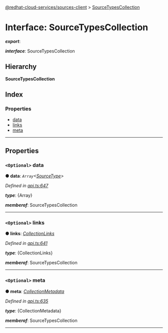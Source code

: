 [@redhat-cloud-services/sources-client](../README.md) > [SourceTypesCollection](../interfaces/sourcetypescollection.md)

# Interface: SourceTypesCollection

*__export__*: 

*__interface__*: SourceTypesCollection

## Hierarchy

**SourceTypesCollection**

## Index

### Properties

* [data](sourcetypescollection.md#data)
* [links](sourcetypescollection.md#links)
* [meta](sourcetypescollection.md#meta)

---

## Properties

<a id="data"></a>

### `<Optional>` data

**● data**: *`Array`<[SourceType](sourcetype.md)>*

*Defined in [api.ts:647](https://github.com/RedHatInsights/javascript-clients/blob/master/packages/sources/api.ts#L647)*

*__type__*: {Array}

*__memberof__*: SourceTypesCollection

___
<a id="links"></a>

### `<Optional>` links

**● links**: *[CollectionLinks](collectionlinks.md)*

*Defined in [api.ts:641](https://github.com/RedHatInsights/javascript-clients/blob/master/packages/sources/api.ts#L641)*

*__type__*: {CollectionLinks}

*__memberof__*: SourceTypesCollection

___
<a id="meta"></a>

### `<Optional>` meta

**● meta**: *[CollectionMetadata](collectionmetadata.md)*

*Defined in [api.ts:635](https://github.com/RedHatInsights/javascript-clients/blob/master/packages/sources/api.ts#L635)*

*__type__*: {CollectionMetadata}

*__memberof__*: SourceTypesCollection

___

